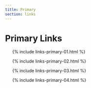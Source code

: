 ```yaml
---
title: Primary
section: links
---
```

Primary Links
=============

<ul>
{% include links-primary-01.html %}
</ul>

<ul>
{% include links-primary-02.html %}
</ul>

<ul>
{% include links-primary-03.html %}
</ul>

<ul>
{% include links-primary-04.html %}
</ul>

